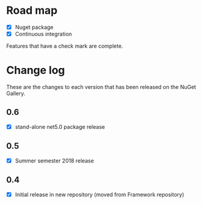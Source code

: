 # Road map

- [x] Nuget package
- [x] Continuous integration

Features that have a check mark are complete.

# Change log
These are the changes to each version that has been released on the NuGet Gallery.

## 0.6
- [x] stand-alone net5.0 package release

## 0.5
- [x] Summer semester 2018 release

## 0.4
- [x] Initial release in new repository (moved from Framework repository)

